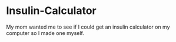 # Insulin-Calculator

My mom wanted me to see if I could get an insulin calculator on my computer so I made one myself.
